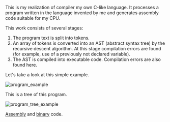 This is my realization of compiler my own C-like language. It processes a program written in the language invented by me and generates assembly code suitable for my CPU.

This work consists of several stages:
1. The program text is split into tokens.
2. An array of tokens is converted into an AST (abstract syntax tree) by the recursive descent algorithm. At this stage compilation errors are found (for example, use of a previously not declared variable).
3. The AST is compiled into executable code. Compilation errors are also found here.

Let's take a look at this simple example.

![program_example](https://github.com/owl1234/MIPT_projects_1_sem/blob/master/Language/pictures/program_example.png)

This is a tree of this program.

![program_tree_example](https://github.com/owl1234/MIPT_projects_1_sem/blob/master/Language/pictures/program_tree_example.png)

[Assembly](https://github.com/owl1234/MIPT_projects_1_sem/blob/master/Language/pictures/asm_example.png) and [binary](https://github.com/owl1234/MIPT_projects_1_sem/blob/master/Language/pictures/binary_example.png) code.
